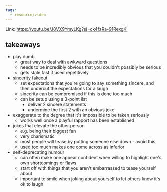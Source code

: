 ```yaml
---
tags:
  - resource/video
---
```


Link: https://youtu.be/J8VX9YmyLKg?si=ck4fzRa-91RexgKl

## takeaways

- play dumb
	- great way to deal with awkward questions
	- needs to be incredibly obvious that you couldn't possibly be serious
	- gets stale fast if used repetitively
- sincerity fakeout
	- set expectations that you're going to say something sincere, and then undercut the expectations for a laugh
	- sincerity can be compromised if this is done too much
	- can be setup using a 3-point list
		- deliver 2 sincere statements
		- undermine the first 2 with an obvious joke
- exaggerate to the degree that it's impossible to be taken seriously
	- works well once a playful rapport has been established
- jokes that elevate the other person
	- e.g. being their biggest fan
	- very charismatic
	- most people will tease by putting someone else down - avoid this
	- used too much makes one come across as inferior
- self-deprecating humour
	- can often make one appear confident when willing to highlight one's own shortcomings or flaws
	- start off with things that you aren't embarrassed to tease yourself about
	- important to smile when joking about yourself to let others know it's ok to laugh
